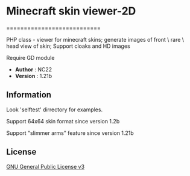 # Minecraft skin viewer-2D
===========================

PHP class - viewer for minecraft skins; generate images of front \ rare \ head view of skin; Support cloaks and HD images

Require GD module

 - **Author** : NC22
 - **Version** : 1.21b
 
## Information

Look 'selftest' dirrectory for examples.

Support 64x64 skin format since version 1.2b 

Support "slimmer arms" feature since version 1.21b
 
## License 

 [GNU General Public License v3](http://www.gnu.org/licenses/gpl.html) 
